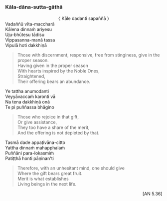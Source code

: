 ### Kāla-dāna-sutta-gāthā<a id="kala-dana-sutta-gatha"></a>

<center>
〈 Kāle dadanti sapaññā 〉
</center>
Vadaññū vīta-maccharā<br>
Kālena dinnaṁ ariyesu<br>
Uju-bhūtesu tādisu<br>
Vippasanna-manā tassa<br>
Vipulā hoti dakkhiṇā

<div class="english">

> Those with discernment, responsive, free from stinginess, give in the proper season.\
> Having given in the proper season\
> With hearts inspired by the Noble Ones,\
> Straightened,\
> Their offering bears an abundance.

</div>

Ye tattha anumodanti\
Veyyāvaccaṁ karonti vā\
Na tena dakkhiṇā onā\
Te pi puññassa bhāgino

<div class="english">

> Those who rejoice in that gift,\
> Or give assistance,\
> They too have a share of the merit,\
> And the offering is not depleted by that.

</div>

Tasmā dade appaṭivāna-citto\
Yattha dinnaṁ mahapphalaṁ\
Puññāni para-lokasmiṁ\
Patiṭṭhā honti pāṇinan'ti

<div class="english">

> Therefore, with an unhesitant mind, one should give\
> Where the gift bears great fruit.\
> Merit is what establishes\
> Living beings in the next life.

</div>

<p style="text-align:right;">[AN 5.36]</p>
